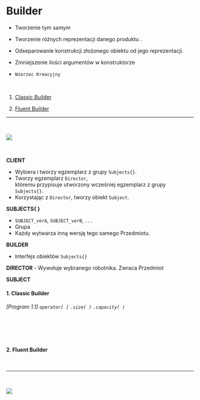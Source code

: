 # Builder

- Tworzenie tym samym  

- Tworzenie różnych reprezentacji danego produktu .
- Odseparowanie konstrukcji złożonego obiektu od jego reprezentacji. 
- Zmniejszenie ilości argumentów w konstruktorze
- `Wzorzec Kreacyjny` 

<br/>

1. [Classic Builder](#1-Classic-Builder) 
        
1. [Fluent Builder](#2-Fluent-Builder)

------------
<br/>

![](https://github.com/Ptysiek/resources/blob/master/WzorceProjektowe/ClassicBuilderHD.png)

<br/>

**CLIENT**
- Wybiera i tworzy egzemplarz z grupy `Subjects{}`.
- Tworzy egzemplarz `Director`, \
któremu przypisuje utworzony wcześniej egzemplarz z grupy `Subjects{}`.
- Korzystając z `Director`, tworzy obiekt `Subject`.

**SUBJECTS{ }** 
- `SUBJECT_verA`, `SUBJECT_verB`, `...`
- Grupa
- Każdy wytwarza inną wersję tego samego Przedmiotu.

**BUILDER**
- Interfejs obiektów `Subjects{}`

**DIRECTOR**  - Wywołuje wybranego robotnika. Zwraca Przedmiot 

**SUBJECT**









#### 1. Classic Builder
###### [Program 1.1] `operator[ ]` `.size( )` `.capacity( )`
```cpp
 
```

<br/>

#### 2. Fluent Builder
```cpp
 
```

------------
<br/>

![](https://github.com/Ptysiek/resources/blob/master/Ver2.PNG)

